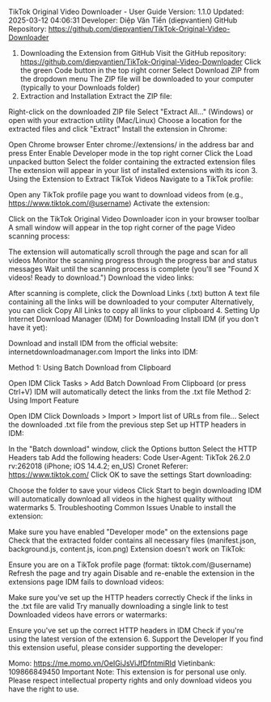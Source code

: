 TikTok Original Video Downloader - User Guide
Version: 1.1.0
Updated: 2025-03-12 04:06:31
Developer: Diệp Văn Tiến (diepvantien)
GitHub Repository: https://github.com/diepvantien/TikTok-Original-Video-Downloader

1. Downloading the Extension from GitHub
Visit the GitHub repository: https://github.com/diepvantien/TikTok-Original-Video-Downloader
Click the green Code button in the top right corner
Select Download ZIP from the dropdown menu
The ZIP file will be downloaded to your computer (typically to your Downloads folder)
2. Extraction and Installation
Extract the ZIP file:

Right-click on the downloaded ZIP file
Select "Extract All..." (Windows) or open with your extraction utility (Mac/Linux)
Choose a location for the extracted files and click "Extract"
Install the extension in Chrome:

Open Chrome browser
Enter chrome://extensions/ in the address bar and press Enter
Enable Developer mode in the top right corner
Click the Load unpacked button
Select the folder containing the extracted extension files
The extension will appear in your list of installed extensions with its icon
3. Using the Extension to Extract TikTok Videos
Navigate to a TikTok profile:

Open any TikTok profile page you want to download videos from (e.g., https://www.tiktok.com/@username)
Activate the extension:

Click on the TikTok Original Video Downloader icon in your browser toolbar
A small window will appear in the top right corner of the page
Video scanning process:

The extension will automatically scroll through the page and scan for all videos
Monitor the scanning progress through the progress bar and status messages
Wait until the scanning process is complete (you'll see "Found X videos! Ready to download.")
Download the video links:

After scanning is complete, click the Download Links (.txt) button
A text file containing all the links will be downloaded to your computer
Alternatively, you can click Copy All Links to copy all links to your clipboard
4. Setting Up Internet Download Manager (IDM) for Downloading
Install IDM (if you don't have it yet):

Download and install IDM from the official website: internetdownloadmanager.com
Import the links into IDM:

Method 1: Using Batch Download from Clipboard

Open IDM
Click Tasks > Add Batch Download From Clipboard (or press Ctrl+V)
IDM will automatically detect the links from the .txt file
Method 2: Using Import Feature

Open IDM
Click Downloads > Import > Import list of URLs from file...
Select the downloaded .txt file from the previous step
Set up HTTP headers in IDM:

In the "Batch download" window, click the Options button
Select the HTTP Headers tab
Add the following headers:
Code
User-Agent: TikTok 26.2.0 rv:262018 (iPhone; iOS 14.4.2; en_US) Cronet
Referer: https://www.tiktok.com/
Click OK to save the settings
Start downloading:

Choose the folder to save your videos
Click Start to begin downloading
IDM will automatically download all videos in the highest quality without watermarks
5. Troubleshooting Common Issues
Unable to install the extension:

Make sure you have enabled "Developer mode" on the extensions page
Check that the extracted folder contains all necessary files (manifest.json, background.js, content.js, icon.png)
Extension doesn't work on TikTok:

Ensure you are on a TikTok profile page (format: tiktok.com/@username)
Refresh the page and try again
Disable and re-enable the extension in the extensions page
IDM fails to download videos:

Make sure you've set up the HTTP headers correctly
Check if the links in the .txt file are valid
Try manually downloading a single link to test
Downloaded videos have errors or watermarks:

Ensure you've set up the correct HTTP headers in IDM
Check if you're using the latest version of the extension
6. Support the Developer
If you find this extension useful, please consider supporting the developer:

Momo: https://me.momo.vn/OeIGiJsViJfDfntmiRId
Vietinbank: 109866849450
Important Note: This extension is for personal use only. Please respect intellectual property rights and only download videos you have the right to use.
